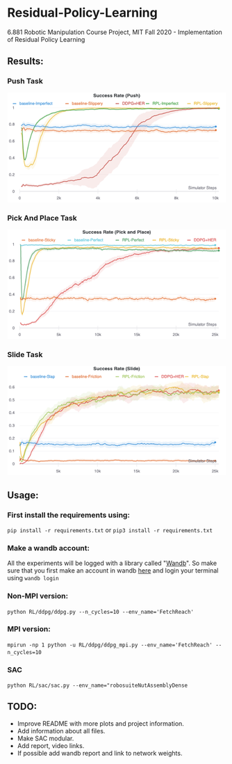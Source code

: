 # Residual-Policy-Learning

6.881 Robotic Manipulation Course Project, MIT Fall 2020 - Implementation of Residual Policy Learning

## Results:
### Push Task
![Push](https://raw.githubusercontent.com/nsidn98/Residual-Policy-Learning/main/results/Push%20Final.png)

### Pick And Place Task
![PickPlace](https://raw.githubusercontent.com/nsidn98/Residual-Policy-Learning/main/results/Pick%20and%20Place%20Final.png)

### Slide Task
![Slide](https://raw.githubusercontent.com/nsidn98/Residual-Policy-Learning/main/results/Slide%20Final.png)

## Usage:

### First install the requirements using:

`pip install -r requirements.txt` or `pip3 install -r requirements.txt`

### Make a wandb account:

All the experiments will be logged with a library called "[Wandb](https://www.wandb.com/)". So make sure that you first make an account in wandb [here](https://app.wandb.ai/login?signup=true) and login your terminal using `wandb login`

### Non-MPI version:
`python RL/ddpg/ddpg.py --n_cycles=10 --env_name='FetchReach'`

### MPI version:
`mpirun -np 1 python -u RL/ddpg/ddpg_mpi.py --env_name='FetchReach' --n_cycles=10`

### SAC
`python RL/sac/sac.py --env_name="robosuiteNutAssemblyDense`

## TODO:
* Improve README with more plots and project information.
* Add information about all files.
* Make SAC modular.
* Add report, video links.
* If possible add wandb report and link to network weights.


